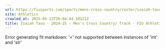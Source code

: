 ```yaml
---
url: https://fiusports.com/sports/mens-cross-country/roster/isaiah-tavo/12781
site: Athletics
crawled_at: 2025-05-13T10:04:44.301212
title: Isaiah Tavo - 2024-25 - Men's Cross Country/ Track - FIU Athletics
---
```


Error generating fit markdown: '<' not supported between instances of 'int' and 'str'
